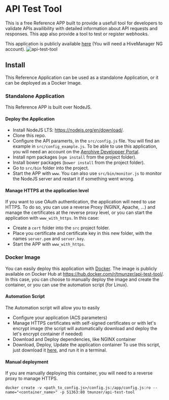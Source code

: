 # API Test Tool
This is a free Reference APP built to provide a usefull tool for developers to validate APIs availibility with detailed information about API requests and responses.
This app also provide a tool to test or register webhooks. 

This application is publicly available [here](https://check.ah-lab.fr) (You will need a HiveManager NG account).
![api-test-tool](https://github.com/tmunzer/api-test-tool/blob/master/api-test-tool.png?raw=true)

## Install
This Reference Application can be used as a standalone Application, or it can be deployed as a Docker Image.

### Standalone Application
This Reference APP is built over NodeJS. 

#### Deploy the Application
* Install NodeJS LTS: https://nodejs.org/en/download/.
* Clone this repo.
* Configure the API paramerts, in the `src/config.js` file. You will find an example in `src/config_example.js`. To be able to use this application, you will need an account on the [Aerohive Developper Portal](https://developer.aerohive.com/).
* Install npm packages (`npm install` from the project folder).
* Install bower packages (`bower install` from the project folder).
* Go to `src/bin` folder into the project.
* Start the APP with `www`. You can also use `src/bin/monitor.js` to monitor the NodeJS server and restart it if something went wrong.

#### Manage HTTPS at the application level
If you want to use OAuth authentication, the application will need to use HTTPS. To do so, you can use a reverse Proxy (NGINX, Apache, ...) and manage the certificates at the reverse proxy level, or you can start the application with `www_with_https`. In this case:
* Create a `cert` folder into the `src` project folder.
* Place you certificate and certificate key in this new folder, with the names `server.pem` and `server.key`.
* Start the APP with `www_with_https`. 

### Docker Image
You can easily deploy this application with [Docker](https://www.docker.com/). The image is publicly available on Docker Hub at https://hub.docker.com/r/tmunzer/api-test-tool/.
In this case, you can choose to manually deploy the image and create the container, or you can use the automation script (for Linux).

#### Automation Script
The Automation script will allow you to easily 
* Configure your application (ACS parameters)
* Manage HTTPS certificates with self-signed certificates or with let's encrypt image (the script will automatically download and deploy the let's encrypt container if needed)
* Download and Deploy dependencies, like NGINX container
* Download, Deploy, Update the application container
To use this script, just download it [here](https://github.com/tmunzer/api-test-tool/releases/download/1.0/api-test-tool.sh), and run it in a terminal.

#### Manual deployment
If you are manually deploying this container, you will need to a reverse proxy to manage HTTPS.

`docker create -v <path_to_config.js>/config.js:/app/config.js:ro --name="<container_name>" -p 51363:80 tmunzer/api-test-tool`
